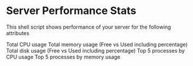 # Server Performance Stats

This shell script shows performance of your server for the following attributes

Total CPU usage
Total memory usage (Free vs Used including percentage)
Total disk usage (Free vs Used including percentage)
Top 5 processes by CPU usage
Top 5 processes by memory usage